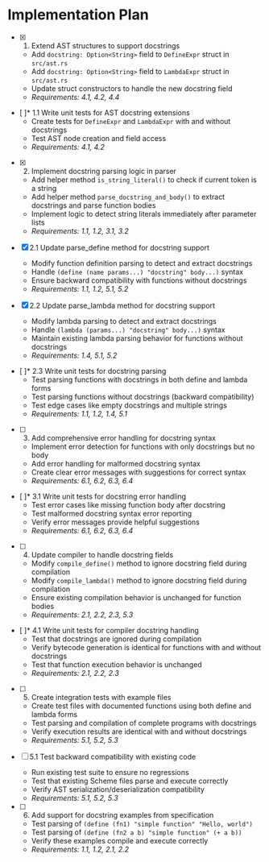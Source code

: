 # Implementation Plan

- [x] 1. Extend AST structures to support docstrings





  - Add `docstring: Option<String>` field to `DefineExpr` struct in `src/ast.rs`
  - Add `docstring: Option<String>` field to `LambdaExpr` struct in `src/ast.rs`
  - Update struct constructors to handle the new docstring field
  - _Requirements: 4.1, 4.2, 4.4_

- [ ]* 1.1 Write unit tests for AST docstring extensions
  - Create tests for `DefineExpr` and `LambdaExpr` with and without docstrings
  - Test AST node creation and field access
  - _Requirements: 4.1, 4.2_

- [x] 2. Implement docstring parsing logic in parser





  - Add helper method `is_string_literal()` to check if current token is a string
  - Add helper method `parse_docstring_and_body()` to extract docstrings and parse function bodies
  - Implement logic to detect string literals immediately after parameter lists
  - _Requirements: 1.1, 1.2, 3.1, 3.2_

- [x] 2.1 Update parse_define method for docstring support


  - Modify function definition parsing to detect and extract docstrings
  - Handle `(define (name params...) "docstring" body...)` syntax
  - Ensure backward compatibility with functions without docstrings
  - _Requirements: 1.1, 1.2, 5.1, 5.2_

- [x] 2.2 Update parse_lambda method for docstring support


  - Modify lambda parsing to detect and extract docstrings
  - Handle `(lambda (params...) "docstring" body...)` syntax
  - Maintain existing lambda parsing behavior for functions without docstrings
  - _Requirements: 1.4, 5.1, 5.2_

- [ ]* 2.3 Write unit tests for docstring parsing
  - Test parsing functions with docstrings in both define and lambda forms
  - Test parsing functions without docstrings (backward compatibility)
  - Test edge cases like empty docstrings and multiple strings
  - _Requirements: 1.1, 1.2, 1.4, 5.1_

- [ ] 3. Add comprehensive error handling for docstring syntax
  - Implement error detection for functions with only docstrings but no body
  - Add error handling for malformed docstring syntax
  - Create clear error messages with suggestions for correct syntax
  - _Requirements: 6.1, 6.2, 6.3, 6.4_

- [ ]* 3.1 Write unit tests for docstring error handling
  - Test error cases like missing function body after docstring
  - Test malformed docstring syntax error reporting
  - Verify error messages provide helpful suggestions
  - _Requirements: 6.1, 6.2, 6.3, 6.4_

- [ ] 4. Update compiler to handle docstring fields
  - Modify `compile_define()` method to ignore docstring field during compilation
  - Modify `compile_lambda()` method to ignore docstring field during compilation
  - Ensure existing compilation behavior is unchanged for function bodies
  - _Requirements: 2.1, 2.2, 2.3, 5.3_

- [ ]* 4.1 Write unit tests for compiler docstring handling
  - Test that docstrings are ignored during compilation
  - Verify bytecode generation is identical for functions with and without docstrings
  - Test that function execution behavior is unchanged
  - _Requirements: 2.1, 2.2, 2.3_

- [ ] 5. Create integration tests with example files
  - Create test files with documented functions using both define and lambda forms
  - Test parsing and compilation of complete programs with docstrings
  - Verify execution results are identical with and without docstrings
  - _Requirements: 5.1, 5.2, 5.3_

- [ ] 5.1 Test backward compatibility with existing code
  - Run existing test suite to ensure no regressions
  - Test that existing Scheme files parse and execute correctly
  - Verify AST serialization/deserialization compatibility
  - _Requirements: 5.1, 5.2, 5.3_

- [ ] 6. Add support for docstring examples from specification
  - Test parsing of `(define (fn1) "simple function" "Hello, world")`
  - Test parsing of `(define (fn2 a b) "simple function" (+ a b))`
  - Verify these examples compile and execute correctly
  - _Requirements: 1.1, 1.2, 2.1, 2.2_